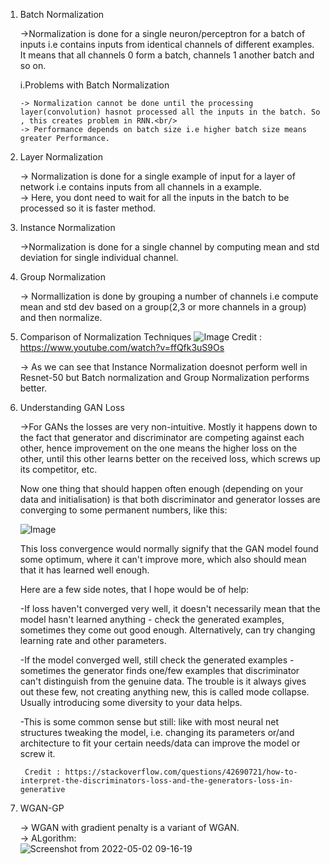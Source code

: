 1.  Batch Normalization
    
    ->Normalization is done for a single neuron/perceptron for a batch of inputs i.e contains inputs from identical channels of different examples.<br/>
        It means that all channels 0 form a batch, channels 1 another batch and so on.

    i.Problems with Batch Normalization

        -> Normalization cannot be done until the processing layer(convolution) hasnot processed all the inputs in the batch. So , this creates problem in RNN.<br/>
        -> Performance depends on batch size i.e higher batch size means greater Performance.

2. Layer Normalization

    -> Normalization is done for a single example of input for a layer of network i.e contains inputs from all channels in a example.<br/>
    -> Here, you dont need to wait for all the inputs in the batch to be processed so it is faster method.<br/>


3. Instance Normalization

    ->Normalization is done for a single channel by computing mean and std deviation for single individual channel.


4. Group Normalization

    -> Normallization is done by grouping a number of channels i.e compute mean and std dev based on a group(2,3 or more channels in a group) and then normalize.


5. Comparison of Normalization Techniques
![Image](https://user-images.githubusercontent.com/53966090/166148592-10cdbf9b-4ee8-4476-8bdd-505f478e3de6.png)
    Credit : https://www.youtube.com/watch?v=ffQfk3uS9Os

    -> As we can see that Instance Normalization doesnot perform well in Resnet-50 but Batch normalization and Group Normalization performs better.

    

6. Understanding GAN Loss 

    ->For GANs the losses are very non-intuitive. Mostly it happens down to the fact that generator and discriminator are competing against each other, hence improvement on the one means the higher loss on the other, until this other learns better on the received loss, which screws up its competitor, etc.<br/>

    Now one thing that should happen often enough (depending on your data and initialisation) is that both discriminator and generator losses are converging to some permanent numbers, like this:
    
    ![Image](http://i.stack.imgur.com/2WU5Y.png)

    This loss convergence would normally signify that the GAN model found some optimum, where it can't improve more, which also should mean that it has learned well enough.

    Here are a few side notes, that I hope would be of help:

    -If loss haven't converged very well, it doesn't necessarily mean that the model hasn't learned anything - check the generated examples, sometimes they come out good enough. Alternatively, can try changing learning rate and other parameters.<br/>

    -If the model converged well, still check the generated examples - sometimes the generator finds one/few examples that discriminator can't distinguish from the genuine data. The trouble is it always gives out these few, not creating anything new, this is called mode collapse. Usually introducing some diversity to your data helps.<br/>

    -This is some common sense but still: like with most neural net structures tweaking the model, i.e. changing its parameters or/and architecture to fit your certain needs/data can improve the model or screw it.<br/>

        Credit : https://stackoverflow.com/questions/42690721/how-to-interpret-the-discriminators-loss-and-the-generators-loss-in-generative


7.  WGAN-GP
    
    -> WGAN with gradient penalty is a variant of WGAN.<br/>
    -> ALgorithm:<br/>
![Screenshot from 2022-05-02 09-16-19](https://user-images.githubusercontent.com/53966090/166181058-5f94e6cc-c506-4981-b17a-f31b132283d0.png)

    
    
    
